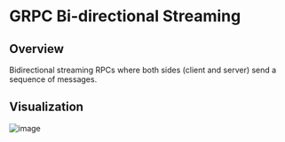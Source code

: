 # GRPC Bi-directional Streaming

## Overview
Bidirectional streaming RPCs where both sides (client and server) send a sequence of messages.

## Visualization
![image](https://github.com/user-attachments/assets/6fa95c8f-f21c-415e-9a05-91fa72ef0b2e)





